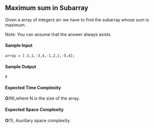 ## **Maximum sum in Subarray**

Given a array of integers arr we have to find the subarray whose sum is maximum.

Note: You can assume that the answer always exists

#### **Sample Input**
	array = [-2,1,-3,4,-1,2,1,-5,4];
	

#### **Sample Output**
	6

#### **Expected Time Complexity**
__O__(N),where N is the size of the array. 

#### **Expected Space Complexity**
__O__(1), Auxillary space complexity.  